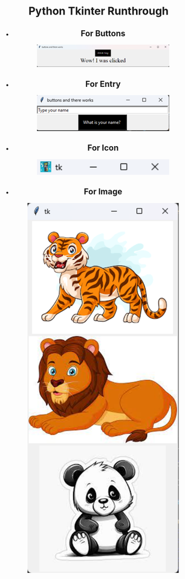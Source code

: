 <!--# Interesting-Python

Trying to do some things with Tkinter and random library of Python

**Buttons Interface**

![buttons interface](./images/button.png)

**Entry/input**

![Entry/ input](./images/Entry.png)-->

<div align="center">
   <h1>Python Tkinter Runthrough</h1>
   <ul align = "center" >
     <li align = "center">
        <p>
            <h2>For Buttons</h2>
        </p>
        <img src = "./images/button.png" width = "350">
     </li>
     <li align = "center">
        <p>
            <h2>For Entry</h2>
        </p>
        <img src = "./images/Entry.png" width = "350">
     </li>
     <li align = "center">
        <p>
            <h2>For Icon</h2>
        </p>
        <img src = "./images/icon.png" width = "350">
     </li>
     <li align = "center">
        <p>
            <h2>For Image</h2>
        </p>
        <img src = "./images/image.png" width = "400">
     </li>

   </ul>
   
</div>
